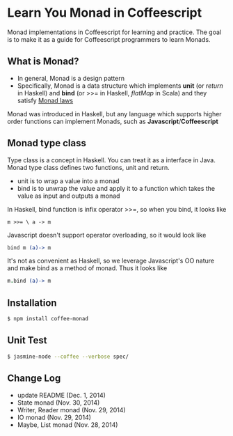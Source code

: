 Learn You Monad in Coffeescript
============
Monad implementations in Coffeescript for learning and practice.
The goal is to make it as a guide for Coffeescript programmers to learn Monads.

## What is Monad?
* In general, Monad is a design pattern
* Specifically, Monad is a data structure which implements **unit** (or *return* in Haskell)
and **bind** (or >>= in Haskell, *flatMap* in Scala)
and they satisfy [Monad laws](https://www.haskell.org/haskellwiki/Monad_laws)

Monad was introduced in Haskell, but any language which supports higher order functions can implement Monads,
such as **Javascript**/**Coffeescript**

## Monad type class
Type class is a concept in Haskell. You can treat it as a interface in Java. Monad type class defines two functions,
unit and return.
* unit is to wrap a value into a monad
* bind is to unwrap the value and apply it to a function which takes the value as input and outputs a monad

In Haskell, bind function is infix operator >>=, so when you bind, it looks like
```
m >>= \ a -> m
```
Javascript doesn't support operator overloading, so it would look like
```coffeescript
bind m (a)-> m
```
It's not as convenient as Haskell, so we leverage Javascript's OO nature and make bind as a method of monad. Thus it looks like
```coffeescript
m.bind (a)-> m
```

## Installation

```bash
$ npm install coffee-monad
```

## Unit Test

```bash
$ jasmine-node --coffee --verbose spec/
```
## Change Log
* update README (Dec. 1, 2014)
* State monad (Nov. 30, 2014)
* Writer, Reader monad (Nov. 29, 2014)
* IO monad (Nov. 29, 2014)
* Maybe, List monad (Nov. 28, 2014)